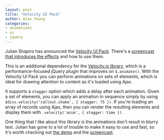 ```yaml
---
layout: post
title: "Velocity UI Pack"
author: Alex Young
categories:
- animations
- ui
- jquery
---
```


Julian Shapiro has announced the [Velocity UI Pack](http://julian.com/research/velocity/#uiPack).  There's a [screencast that introduces the effects](https://www.youtube.com/watch?v=CdwvR6a39Tg&hd=1) and how to use them.

This is an additional dependency for the [Velocity.js library](http://julian.com/research/velocity/), which is a performance-focused jQuery plugin that improves on `$.animate()`.  With the Velocity UI Pack you can perform animations on sets of elements, which is ideal for drawing attention to content as it's loaded using Ajax.

It supports a `stagger` option which adds a delay after each animation.  Given a set of elements, you can apply an animation in sequence simply by using `$divs.velocity('callout.shake', { stagger: 75 })`.  If you're loading an array of records using Ajax, then you can render the resulting elements and display them with `.velocity('anim', { stagger: time })`.

One thing that I like about this library is the animations don't result in blurry text.  Julian has gone to a lot of trouble to make it easy to use and fast, so it's worth checking out [the demo](http://julian.com/research/velocity/#uiPack) and the [screencast](https://www.youtube.com/watch?v=CdwvR6a39Tg&hd=1).
